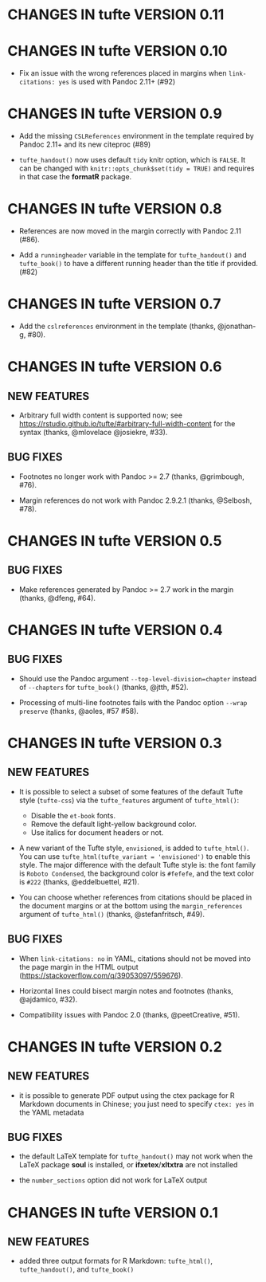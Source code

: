 # CHANGES IN tufte VERSION 0.11


# CHANGES IN tufte VERSION 0.10

- Fix an issue with the wrong references placed in margins when `link-citations: yes` is used with Pandoc 2.11+ (#92)

# CHANGES IN tufte VERSION 0.9

- Add the missing `CSLReferences` environment in the template required by Pandoc 2.11+ and its new citeproc (#89)

- `tufte_handout()` now uses default `tidy` knitr option, which is `FALSE`. It can be changed with `knitr::opts_chunk$set(tidy = TRUE)` and requires in that case the **formatR** package.

# CHANGES IN tufte VERSION 0.8

- References are now moved in the margin correctly with Pandoc 2.11 (#86).

- Add a `runningheader` variable in the template for `tufte_handout()` and `tufte_book()` to have a different running header than the title if provided. (#82)

# CHANGES IN tufte VERSION 0.7

- Add the `cslreferences` environment in the template (thanks, @jonathan-g, #80).

# CHANGES IN tufte VERSION 0.6

## NEW FEATURES

- Arbitrary full width content is supported now; see https://rstudio.github.io/tufte/#arbitrary-full-width-content for the syntax (thanks, @mlovelace @josiekre, #33).

## BUG FIXES

- Footnotes no longer work with Pandoc >= 2.7 (thanks, @grimbough, #76).

- Margin references do not work with Pandoc 2.9.2.1 (thanks, @Selbosh, #78).

# CHANGES IN tufte VERSION 0.5

## BUG FIXES

- Make references generated by Pandoc >= 2.7 work in the margin (thanks, @dfeng, #64).

# CHANGES IN tufte VERSION 0.4

## BUG FIXES

- Should use the Pandoc argument `--top-level-division=chapter` instead of `--chapters` for `tufte_book()` (thanks, @jtth, #52).

- Processing of multi-line footnotes fails with the Pandoc option `--wrap preserve` (thanks, @aoles, #57 #58).

# CHANGES IN tufte VERSION 0.3

## NEW FEATURES

- It is possible to select a subset of some features of the default Tufte style (`tufte-css`) via the `tufte_features` argument of `tufte_html()`:

    - Disable the `et-book` fonts.
    - Remove the default light-yellow background color.
    - Use italics for document headers or not.

- A new variant of the Tufte style, `envisioned`, is added to `tufte_html()`. You can use `tufte_html(tufte_variant = 'envisioned')` to enable this style. The major difference with the default Tufte style is: the font family is `Roboto Condensed`, the background color is `#fefefe`, and the text color is `#222` (thanks, @eddelbuettel, #21).

- You can choose whether references from citations should be placed in the document margins or at the bottom using the `margin_references` argument of `tufte_html()` (thanks, @stefanfritsch, #49).

## BUG FIXES

- When `link-citations: no` in YAML, citations should not be moved into the page margin in the HTML output (https://stackoverflow.com/q/39053097/559676).

- Horizontal lines could bisect margin notes and footnotes (thanks, @ajdamico, #32).

- Compatibility issues with Pandoc 2.0 (thanks, @peetCreative, #51).

# CHANGES IN tufte VERSION 0.2

## NEW FEATURES

- it is possible to generate PDF output using the ctex package for R Markdown documents in Chinese; you just need to specify `ctex: yes` in the YAML metadata

## BUG FIXES

- the default LaTeX template for `tufte_handout()` may not work when the LaTeX
  package **soul** is installed, or **ifxetex**/**xltxtra** are not installed

- the `number_sections` option did not work for LaTeX output

# CHANGES IN tufte VERSION 0.1

## NEW FEATURES

- added three output formats for R Markdown: `tufte_html()`, `tufte_handout()`, 
and `tufte_book()`
